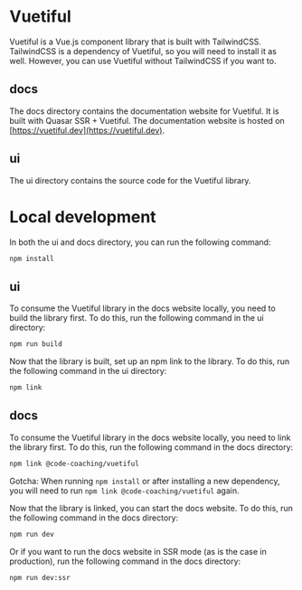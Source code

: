 # Vuetiful

Vuetiful is a Vue.js component library that is built with TailwindCSS. TailwindCSS is a dependency of Vuetiful, so you will need to install it as well. However, you can use Vuetiful without TailwindCSS if you want to.

## docs

The docs directory contains the documentation website for Vuetiful. It is built with Quasar SSR + Vuetiful. The documentation website is hosted on [https://vuetiful.dev](https://vuetiful.dev).

## ui

The ui directory contains the source code for the Vuetiful library.

# Local development

In both the ui and docs directory, you can run the following command:

```bash
npm install
```

## ui

To consume the Vuetiful library in the docs website locally, you need to build the library first. To do this, run the following command in the ui directory:

```bash
npm run build
```

Now that the library is built, set up an npm link to the library. To do this, run the following command in the ui directory:

```bash
npm link
```

## docs

To consume the Vuetiful library in the docs website locally, you need to link the library first. To do this, run the following command in the docs directory:

```bash
npm link @code-coaching/vuetiful
```
Gotcha: When running `npm install` or after installing a new dependency, you will need to run `npm link @code-coaching/vuetiful` again.

Now that the library is linked, you can start the docs website. To do this, run the following command in the docs directory:

```bash
npm run dev
```

Or if you want to run the docs website in SSR mode (as is the case in production), run the following command in the docs directory:

```bash
npm run dev:ssr
```
